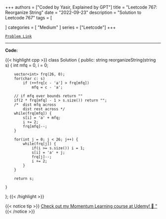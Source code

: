 
+++
authors = ["Coded by Yasir, Explained by GPT"]
title = "Leetcode 767: Reorganize String"
date = "2022-09-23"
description = "Solution to Leetcode 767"
tags = [
    
]
categories = [
    "Medium"
]
series = ["Leetcode"]
+++



[`Problem Link`](https://leetcode.com/problems/reorganize-string/description/)

---

**Code:**

{{< highlight cpp >}}
class Solution {
public:
    string reorganizeString(string s) {
        int mfq = 0, i = 0;
        
        vector<int> frq(26, 0);
        for(char c: s)
            if (++frq[c - 'a'] > frq[mfq])
                mfq = c - 'a';
        
        // if mfq over bounds return ""
        if(2 * frq[mfq] - 1 > s.size()) return "";
        /*  dist mfq across
            dist rest across */
        while(frq[mfq]) {
            s[i] = 'a' + mfq;
            i += 2;
            frq[mfq]--;
        }

        for(int j = 0; j < 26; j++) {
            while(frq[j]) {
                if(i >= s.size()) i = 1;
                s[i] = 'a' + j;
                frq[j]--;
                i += 2;
            }
        }
        
        return s;
        
    }
};
{{< /highlight >}}


{{< notice tip >}}
[Check out my Momentum Learning course at Udemy! 🚀 "](https://www.udemy.com/course/blind-75-the-data-structures-and-algorithms-essentials/)
{{< /notice >}}


